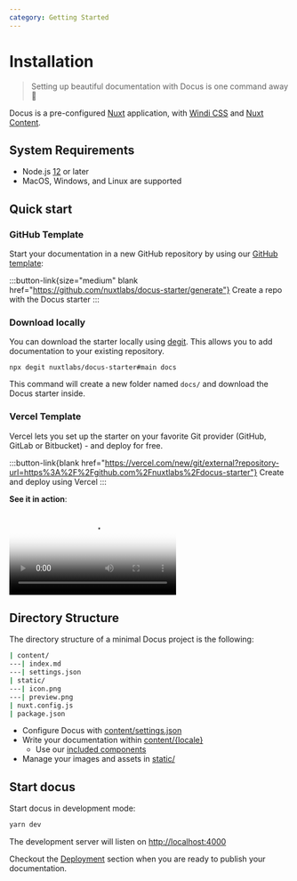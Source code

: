 ```yaml
---
category: Getting Started
---
```


# Installation

> Setting up beautiful documentation with Docus is one command away 🤙

Docus is a pre-configured [Nuxt](https://nuxtjs.org) application, with [Windi CSS](https://windicss.org) and [Nuxt Content](https://content.nuxtjs.org).

## System Requirements

- Node.js [12](https://nodejs.org/en/) or later
- MacOS, Windows, and Linux are supported

## Quick start

### GitHub Template

Start your documentation in a new GitHub repository by using our [GitHub template](https://github.com/nuxtlabs/docus-starter):

:::button-link{size="medium" blank href="https://github.com/nuxtlabs/docus-starter/generate"}
Create a repo with the Docus starter
:::


### Download locally

You can download the starter locally using [degit](https://github.com/Rich-Harris/degit). This allows you to add documentation to your existing repository.

```
npx degit nuxtlabs/docus-starter#main docs
```

This command will create a new folder named `docs/` and download the Docus starter inside.

### Vercel Template

Vercel lets you set up the starter on your favorite Git provider (GitHub, GitLab or Bitbucket) - and deploy for free.

:::button-link{blank href="https://vercel.com/new/git/external?repository-url=https%3A%2F%2Fgithub.com%2Fnuxtlabs%2Fdocus-starter"}
Create and deploy using Vercel
:::


**See it in action**:

<video poster="https://res.cloudinary.com/nuxt/video/upload/v1612886404/docus/docus-vercel_wwaryz.jpg" loop playsinline controls class="md:w-2/3">
  <source src="https://res.cloudinary.com/nuxt/video/upload/q_auto/v1612886404/docus/docus-vercel_wwaryz.webm" type="video/webm" />
  <source src="https://res.cloudinary.com/nuxt/video/upload/q_auto/v1612886404/docus/docus-vercel_wwaryz.mp4" type="video/mp4" />
  <source src="https://res.cloudinary.com/nuxt/video/upload/q_auto/v1612886404/docus/docus-vercel_wwaryz.ogv" type="video/ogg" />
</video>

## Directory Structure

The directory structure of a minimal Docus project is the following:

```bash
| content/
---| index.md
---| settings.json
| static/
---| icon.png
---| preview.png
| nuxt.config.js
| package.json
```

- Configure Docus with [content/settings.json](/get-started/configuration)
- Write your documentation within [content/{locale}](/usage/content)
  - Use our [included components](/usage/components)
- Manage your images and assets in [static/](/usage/assets)

## Start docus

Start docus in development mode:

```bash
yarn dev
```

The development server will listen on [http://localhost:4000](http://localhost:4000)

Checkout the [Deployment](/more/deployment) section when you are ready to publish your documentation.
